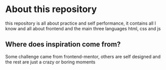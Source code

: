 # About this repository

this repository is all about practice and self performance, it contains all I know and all
about frontend and the main three languages html, css and js

## Where does inspiration come from?

Some challenge came from frontend-mentor, others are self designed and the rest are just a crazy or boring moments
